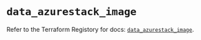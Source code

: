 # `data_azurestack_image`

Refer to the Terraform Registory for docs: [`data_azurestack_image`](https://www.terraform.io/docs/providers/azurestack/d/image).
